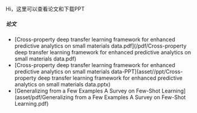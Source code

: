 Hi，这里可以查看论文和下载PPT


##### 论文

- [Cross-property deep transfer learning framework for enhanced predictive analytics on small materials data.pdf](/pdf/Cross-property deep transfer learning framework for enhanced predictive analytics on small materials data.pdf)
- [Cross-property deep transfer learning framework for enhanced predictive analytics on small materials data-PPT](asset//ppt/Cross-property deep transfer learning framework for enhanced predictive analytics on small materials data.pptx)
- [Generalizing from a Few Examples A Survey on Few-Shot Learning](asset/pdf/Generalizing from a Few Examples A Survey on Few-Shot Learning.pdf)

